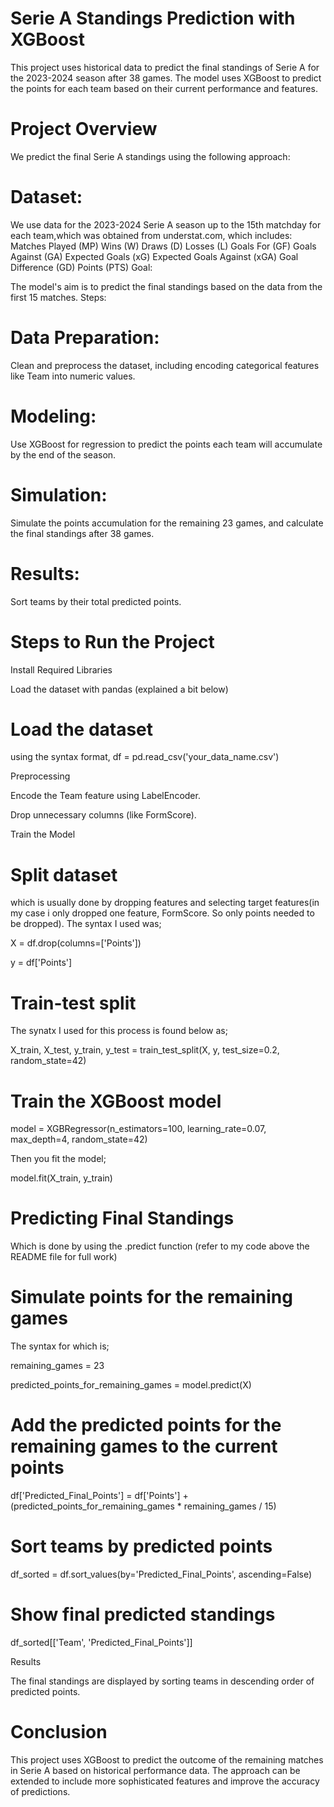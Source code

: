# Serie A Standings Prediction with XGBoost

This project uses historical data to predict the final standings of Serie A for the 2023-2024 season after 38 games. The model uses XGBoost to predict the points for each team based on their current performance and features.

# Project Overview
We predict the final Serie A standings using the following approach:

# Dataset:

We use data for the 2023-2024 Serie A season up to the 15th matchday for each team,which was obtained from understat.com, which includes:
Matches Played (MP)
Wins (W)
Draws (D)
Losses (L)
Goals For (GF)
Goals Against (GA)
Expected Goals (xG)
Expected Goals Against (xGA)
Goal Difference (GD)
Points (PTS)
Goal:

The model's aim is to predict the final standings based on the data from the first 15 matches.
Steps:

# Data Preparation: 
Clean and preprocess the dataset, including encoding categorical features like Team into numeric values.
# Modeling:
Use XGBoost for regression to predict the points each team will accumulate by the end of the season.
# Simulation: 
Simulate the points accumulation for the remaining 23 games, and calculate the final standings after 38 games.
# Results: 
Sort teams by their total predicted points.

# Steps to Run the Project
Install Required Libraries

Load the dataset with pandas (explained a bit below)

# Load the dataset
using the syntax format, df = pd.read_csv('your_data_name.csv')

Preprocessing
   
Encode the Team feature using LabelEncoder.

Drop unnecessary columns (like FormScore).

Train the Model


# Split dataset

which is usually done by dropping features and selecting target features(in my case i only dropped one feature, FormScore. So only points needed to be dropped). The syntax I used was;

X = df.drop(columns=['Points'])

y = df['Points']

# Train-test split
The synatx I used for this process is found below as;

X_train, X_test, y_train, y_test = train_test_split(X, y, test_size=0.2, random_state=42)

# Train the XGBoost model
model = XGBRegressor(n_estimators=100, learning_rate=0.07, max_depth=4, random_state=42)

Then you fit the model;

model.fit(X_train, y_train)

# Predicting Final Standings
Which is done by using the .predict function (refer to my code above the README file for full work)

# Simulate points for the remaining games
The syntax for which is;

remaining_games = 23

predicted_points_for_remaining_games = model.predict(X)

# Add the predicted points for the remaining games to the current points
df['Predicted_Final_Points'] = df['Points'] + (predicted_points_for_remaining_games * remaining_games / 15)

# Sort teams by predicted points
df_sorted = df.sort_values(by='Predicted_Final_Points', ascending=False)

# Show final predicted standings
df_sorted[['Team', 'Predicted_Final_Points']]

Results

The final standings are displayed by sorting teams in descending order of predicted points.

# Conclusion
This project uses XGBoost to predict the outcome of the remaining matches in Serie A based on historical performance data. The approach can be extended to include more sophisticated features and improve the accuracy of predictions.

